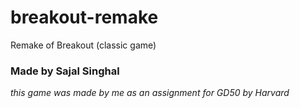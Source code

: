 # breakout-remake
Remake of Breakout (classic game)

### Made by Sajal Singhal
_this game was made by me as an assignment for GD50 by Harvard_
